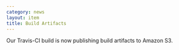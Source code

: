 ```yaml
---
category: news
layout: item
title: Build Artifacts
---
```


Our Travis-CI build is now publishing build artifacts to Amazon S3.
